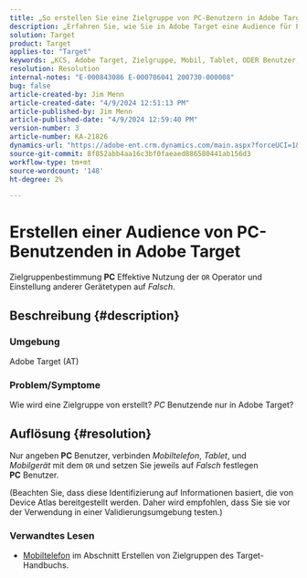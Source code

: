 ```yaml
---
title: „So erstellen Sie eine Zielgruppe von PC-Benutzern in Adobe Target"
description: „Erfahren Sie, wie Sie in Adobe Target eine Audience für PC-Benutzer erstellen.“
solution: Target
product: Target
applies-to: "Target"
keywords: „KCS, Adobe Target, Zielgruppe, Mobil, Tablet, ODER Benutzer, Geräteatlas, Umgebung, Anleitung, AT“
resolution: Resolution
internal-notes: "E-000843086 E-000706041 200730-000008"
bug: false
article-created-by: Jim Menn
article-created-date: "4/9/2024 12:51:13 PM"
article-published-by: Jim Menn
article-published-date: "4/9/2024 12:59:40 PM"
version-number: 3
article-number: KA-21826
dynamics-url: "https://adobe-ent.crm.dynamics.com/main.aspx?forceUCI=1&pagetype=entityrecord&etn=knowledgearticle&id=e2e86ad5-6ff6-ee11-a1fe-6045bd006268"
source-git-commit: 8f852abb4aa16c3bf0faeaed886580441ab156d3
workflow-type: tm+mt
source-wordcount: '148'
ht-degree: 2%

---
```


# Erstellen einer Audience von PC-Benutzenden in Adobe Target


Zielgruppenbestimmung <b>PC</b> Effektive Nutzung der `OR` Operator und Einstellung anderer Gerätetypen auf *Falsch*.

## Beschreibung {#description}


### Umgebung

Adobe Target (AT)

### Problem/Symptome

Wie wird eine Zielgruppe von erstellt? *PC* Benutzende nur in Adobe Target?


## Auflösung {#resolution}


Nur angeben <b>PC</b> Benutzer, verbinden *Mobiltelefon*, *Tablet*, und *Mobilgerät* mit dem `OR` und setzen Sie jeweils auf *Falsch* festlegen <b>PC</b> Benutzer.

(Beachten Sie, dass diese Identifizierung auf Informationen basiert, die von Device Atlas bereitgestellt werden. Daher wird empfohlen, dass Sie sie vor der Verwendung in einer Validierungsumgebung testen.)



### <b>Verwandtes Lesen</b>

- [Mobiltelefon](https://experienceleague.adobe.com/en/docs/target/using/audiences/create-audiences/categories-audiences/mobile#) im Abschnitt Erstellen von Zielgruppen des Target-Handbuchs.





